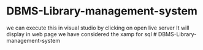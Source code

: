 # DBMS-Library-management-system

we can execute this in visual studio by clicking on open live server 
It will display in web page 
we have considered the xamp for sql # DBMS-Library-management-system
